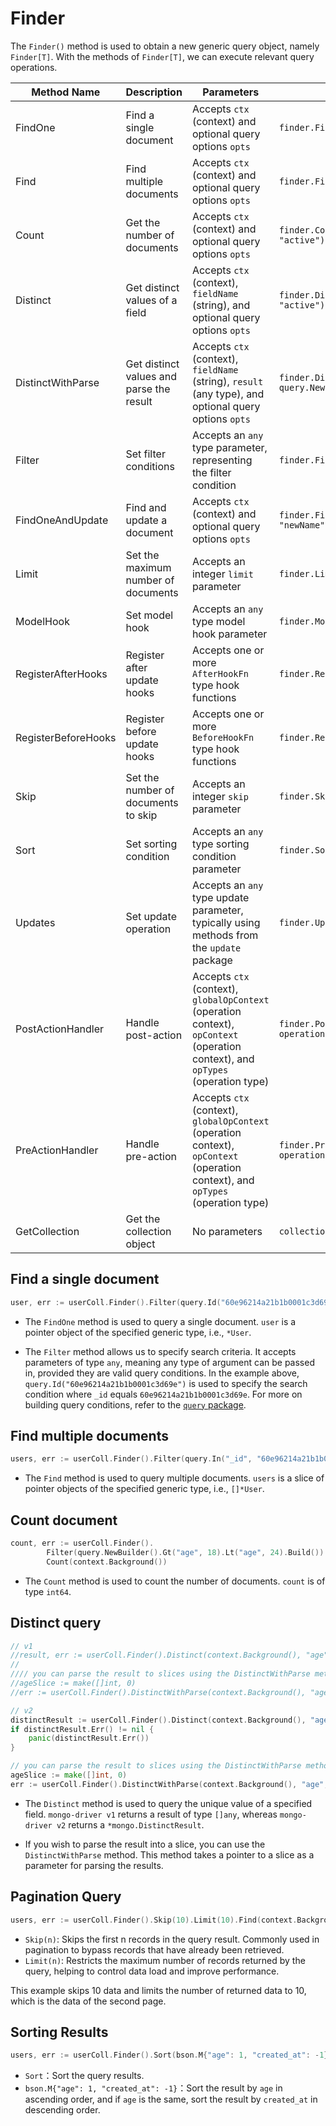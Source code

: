 # Finder

The `Finder()` method is used to obtain a new generic query object, namely `Finder[T]`. With the methods of `Finder[T]`, we can execute relevant query operations.

| Method Name         | Description                              | Parameters                                                                                                                      | Example                                                                                                   |
| ------------------- | ---------------------------------------- | ------------------------------------------------------------------------------------------------------------------------------- | --------------------------------------------------------------------------------------------------------- |
| FindOne             | Find a single document                   | Accepts `ctx` (context) and optional query options `opts`                                                                       | `finder.FindOne(ctx, query.NewBuilder().KeyValue("name", "John").Build())`                                |
| Find                | Find multiple documents                  | Accepts `ctx` (context) and optional query options `opts`                                                                       | `finder.Find(ctx, query.NewBuilder().KeyValue("age", 30).Build())`                                        |
| Count               | Get the number of documents              | Accepts `ctx` (context) and optional query options `opts`                                                                       | `finder.Count(ctx, query.NewBuilder().KeyValue("status", "active").Build())`                              |
| Distinct            | Get distinct values of a field           | Accepts `ctx` (context), `fieldName` (string), and optional query options `opts`                                                | `finder.Distinct(ctx, "name", query.NewBuilder().KeyValue("status", "active").Build())`                   |
| DistinctWithParse   | Get distinct values and parse the result | Accepts `ctx` (context), `fieldName` (string), `result` (any type), and optional query options `opts`                           | `finder.DistinctWithParse(ctx, "name", &result, query.NewBuilder().KeyValue("status", "active").Build())` |
| Filter              | Set filter conditions                    | Accepts an `any` type parameter, representing the filter condition                                                              | `finder.Filter(query.NewBuilder().Id("60e96214a21b1b0001c3d69e").Build())`                                |
| FindOneAndUpdate    | Find and update a document               | Accepts `ctx` (context) and optional query options `opts`                                                                       | `finder.FindOneAndUpdate(ctx, query.NewBuilder().KeyValue("name", "newName").Build())`                    |
| Limit               | Set the maximum number of documents      | Accepts an integer `limit` parameter                                                                                            | `finder.Limit(10)`                                                                                        |
| ModelHook           | Set model hook                           | Accepts an `any` type model hook parameter                                                                                      | `finder.ModelHook(&MyModel{})`                                                                            |
| RegisterAfterHooks  | Register after update hooks              | Accepts one or more `AfterHookFn` type hook functions                                                                           | `finder.RegisterAfterHooks(hook1, hook2)`                                                                 |
| RegisterBeforeHooks | Register before update hooks             | Accepts one or more `BeforeHookFn` type hook functions                                                                          | `finder.RegisterBeforeHooks(hook1, hook2)`                                                                |
| Skip                | Set the number of documents to skip      | Accepts an integer `skip` parameter                                                                                             | `finder.Skip(5)`                                                                                          |
| Sort                | Set sorting condition                    | Accepts an `any` type sorting condition parameter                                                                               | `finder.Sort(query.NewBuilder().KeyValue("name", 1).Build())`                                             |
| Updates             | Set update operation                     | Accepts an `any` type update parameter, typically using methods from the `update` package                                       | `finder.Updates(update.Set("age", 30))`                                                                   |
| PostActionHandler   | Handle post-action                       | Accepts `ctx` (context), `globalOpContext` (operation context), `opContext` (operation context), and `opTypes` (operation type) | `finder.PostActionHandler(ctx, globalOpContext, opContext, operation.OpCreate)`                           |
| PreActionHandler    | Handle pre-action                        | Accepts `ctx` (context), `globalOpContext` (operation context), `opContext` (operation context), and `opTypes` (operation type) | `finder.PreActionHandler(ctx, globalOpContext, opContext, operation.OpUpdate)`                            |
| GetCollection       | Get the collection object                | No parameters                                                                                                                   | `collection := finder.GetCollection()`                                                                    |

## Find a single document

```go
user, err := userColl.Finder().Filter(query.Id("60e96214a21b1b0001c3d69e")).FindOne(context.Background())
```

- The `FindOne` method is used to query a single document. `user` is a pointer object of the specified generic type, i.e., `*User`.

- The `Filter` method allows us to specify search criteria. It accepts parameters of type `any`, meaning any type of argument can be passed in, provided they are valid query conditions. In the example above, `query.Id("60e96214a21b1b0001c3d69e")` is used to specify the search condition where `_id` equals `60e96214a21b1b0001c3d69e`. For more on building query conditions, refer to the [`query` package](../build/query/introduction).

## Find multiple documents

```go
users, err := userColl.Finder().Filter(query.In("_id", "60e96214a21b1b0001c3d69e", "80e96214a21b1b0001c3d70e")).Find(context.Background())
```

- The `Find` method is used to query multiple documents. `users` is a slice of pointer objects of the specified generic type, i.e., `[]*User`.

## Count document

```go
count, err := userColl.Finder().
		Filter(query.NewBuilder().Gt("age", 18).Lt("age", 24).Build()).
		Count(context.Background())
```

- The `Count` method is used to count the number of documents. `count` is of type `int64`.

## Distinct query

```go
// v1
//result, err := userColl.Finder().Distinct(context.Background(), "age")
//
//// you can parse the result to slices using the DistinctWithParse method
//ageSlice := make([]int, 0)
//err := userColl.Finder().DistinctWithParse(context.Background(), "age", &ageSlice)

// v2
distinctResult := userColl.Finder().Distinct(context.Background(), "age")
if distinctResult.Err() != nil {
    panic(distinctResult.Err())
}

// you can parse the result to slices using the DistinctWithParse method
ageSlice := make([]int, 0)
err := userColl.Finder().DistinctWithParse(context.Background(), "age", &ageSlice)
```

- The `Distinct` method is used to query the unique value of a specified field. `mongo-driver v1` returns a result of type `[]any`, whereas `mongo-driver v2` returns a `*mongo.DistinctResult`.

- If you wish to parse the result into a slice, you can use the `DistinctWithParse` method. This method takes a pointer to a slice as a parameter for parsing the results.

## Pagination Query

```go
users, err := userColl.Finder().Skip(10).Limit(10).Find(context.Background())
```

- `Skip(n)`: Skips the first n records in the query result. Commonly used in pagination to bypass records that have already been retrieved.
- `Limit(n)`: Restricts the maximum number of records returned by the query, helping to control data load and improve performance.

This example skips 10 data and limits the number of returned data to 10, which is the data of the second page.

## Sorting Results

```go
users, err := userColl.Finder().Sort(bson.M{"age": 1, "created_at": -1}).Find(context.Background())
```

- `Sort`：Sort the query results.
- `bson.M{"age": 1, "created_at": -1}`：Sort the result by `age` in ascending order, and if `age` is the same, sort the result by `created_at` in descending order.
